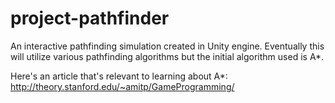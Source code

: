 # project-pathfinder
An interactive pathfinding simulation created in Unity engine.
Eventually this will utilize various pathfinding algorithms but the initial algorithm used is A*.

Here's an article that's relevant to learning about A*: http://theory.stanford.edu/~amitp/GameProgramming/

